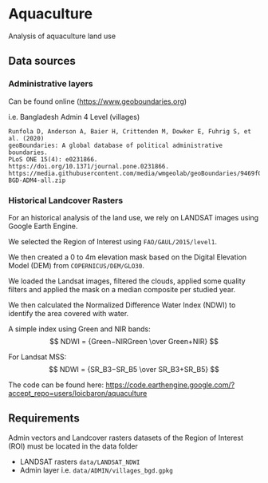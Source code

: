 # Aquaculture
Analysis of aquaculture land use

## Data sources
### Administrative layers
Can be found online (https://www.geoboundaries.org)

i.e. Bangladesh Admin 4 Level (villages)
```
Runfola D, Anderson A, Baier H, Crittenden M, Dowker E, Fuhrig S, et al. (2020)
geoBoundaries: A global database of political administrative boundaries.
PLoS ONE 15(4): e0231866. https://doi.org/10.1371/journal.pone.0231866.
https://media.githubusercontent.com/media/wmgeolab/geoBoundaries/9469f09592ced973a3448cf66b6100b741b64c0d/releaseData/gbOpen/BGD/ADM4/geoBoundaries-BGD-ADM4-all.zip
```

### Historical Landcover Rasters
For an historical analysis of the land use, we rely on LANDSAT images using Google Earth Engine.

We selected the Region of Interest using `FAO/GAUL/2015/level1`.

We then created a 0 to 4m elevation mask based on the Digital Elevation Model (DEM) from `COPERNICUS/DEM/GLO30`.

We loaded the Landsat images, filtered the clouds, applied some quality filters and applied the mask on a median composite per studied year.

We then calculated the Normalized Difference Water Index (NDWI) to identify the area covered with water.

A simple index using Green and NIR bands:
$$ NDWI = {Green−NIRGreen \over Green+NIR} $$

For Landsat MSS:
$$ NDWI = {SR_B3−SR_B5 \over SR_B3+SR_B5} $$

The code can be found here:
https://code.earthengine.google.com/?accept_repo=users/loicbaron/aquaculture


## Requirements
Admin vectors and Landcover rasters datasets of the Region of Interest (ROI) must be located in the data folder
- LANDSAT rasters `data/LANDSAT_NDWI`
- Admin layer i.e. `data/ADMIN/villages_bgd.gpkg`
